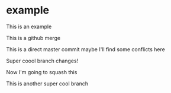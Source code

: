 # example

This is an example

This is a github merge

This is a direct master commit
maybe I'll find some conflicts here

Super coool branch changes!


Now I'm going to squash this

This is another super cool branch

